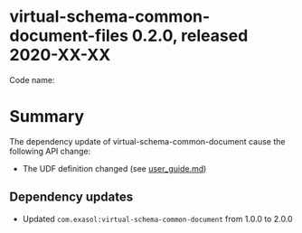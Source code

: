# virtual-schema-common-document-files 0.2.0, released 2020-XX-XX
 
Code name: 
 

# Summary

The dependency update of virtual-schema-common-document cause the following API change:

* The UDF definition changed (see [user_guide.md](../user-guide/user_guide.md))

## Dependency updates

* Updated `com.exasol:virtual-schema-common-document` from 1.0.0 to 2.0.0 
